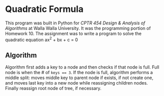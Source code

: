# Quadratic Formula

This program was built in Python for *CPTR 454 Design & Analysis of Algorithms* at Walla Walla University. It was the programming portion of Homework 10.
The assignment was to write a program to solve the quadratic equation ax<sup>2</sup> + bx + c = 0

## Algorithm
Algorithm first adds a key to a node and then checks if that node is full. Full node is when the # of `keys == 3`.
If the node is full, algorithm performs a middle split: moves middle key to parent node if exists, if not create one,
and moves last key into a new node while reassigning children nodes. Finally reassign root node of tree, if necessary.